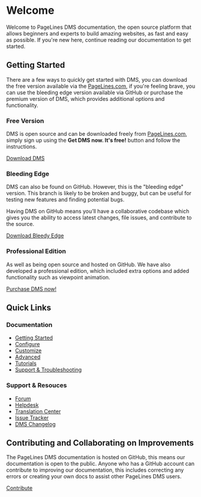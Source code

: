 <h1>Welcome</h3>

<p class="lead">Welcome to PageLines DMS documentation, the open source platform that allows beginners and experts to build amazing websites, as fast and easy as possible. If you're new here, continue reading our documentation to get started.</p>

<h2>Getting Started</h2>

<p>There are a few ways to quickly get started with DMS, you can download the free version available via the <a href="http://www.pagelines.com/" target="_blank">PageLines.com</a>, if you're feeling brave, you can use the bleeding edge version available via GitHub or purchase the premium version of DMS, which provides additional options and functionality.</p>

<h3>Free Version</h3>

<p>DMS is open source and can be downloaded freely from <a href="http://www.pagelines.com/" target="_blank">PageLines.com</a>, simply sign up using the <strong>Get DMS now. It's free!</strong> button and follow the instructions.

<p><a class="btn btn-link" href="https://www.pagelines.com" target="_blank">Download DMS</a></p>


<h3>Bleeding Edge</h3>

<p>DMS can also be found on GitHub. However, this is the "bleeding edge" version. This branch is likely to be broken and buggy, but can be useful for testing new features and finding potential bugs.

Having DMS on GitHub means you’ll have a collaborative codebase which gives you the ability to access latest changes, file issues, and contribute to the source.</p>

<p><a class="btn btn-link" href="https://github.com/pagelines/DMS/archive/Dev.zip" target="_blank">Download Bleedy Edge</a></p>

<h3>Professional Edition</h3>

<p>As well as being open source and hosted on GitHub. We have also developed a professional edition, which included extra options and added functionality such as viewpoint animation.</p>

<p><a class="btn btn-link" href="http://www.pagelines.com/pricing/" target="_blank">Purchase DMS now!</a></p>


<h2>Quick Links</h2>

<div class="row-fluid">
	<div class="span6">
		<h3>Documentation</h3>
		<ul>
			<li><a href="http://docs.pagelines.com/getting-started/">Getting Started</a></li>
			<li><a href="http://docs.pagelines.com/configure/">Configure</a></li>
			<li><a href="http://docs.pagelines.com/customize/">Customize</a></li>
			<li><a href="http://docs.pagelines.com/advanced/">Advanced</a></li>
			<li><a href="http://docs.pagelines.com/tutorials/">Tutorials</a></li>
			<li><a href="http://docs.pagelines.com/support-troubleshooting/">Support & Troubleshooting</a></li>
		</ul>
	</div>
	<div class="span6">
		<h3>Support & Resouces</h3>
		<ul>
			<li><a href="http://www.pagelines.com/forum/">Forum</a></li>
			<li><a href="http://www.pagelines.com/contact/">Helpdesk</a></li>
			<li><a href="http://pagelines.com/translate/projects/">Translation Center</a></li>
			<li><a href="https://github.com/pagelines/DMS/issues">Issue Tracker</a></li>
			<li><a href="http://docs.pagelines.com/changelog">DMS Changelog</a></li>
		</ul>
	</div>
</div>

<h2>Contributing and Collaborating on Improvements</h2>

<p>The PageLines DMS documentation is hosted on GitHub, this means our documentation is open to the public. Anyone who has a GitHub account can contribute to improving our documentation, this includes correcting any errors or creating your own docs to assist other PageLines DMS users.</p>

<p><a class="btn btn-link" href="https://github.com/pagelines/Docs/" target="_blank">Contribute</a></p>
